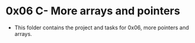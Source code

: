 # 0x06 C- More arrays and pointers



* This folder contains the project and tasks for 0x06, more pointers and arrays.
